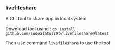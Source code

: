 ### livefileshare

A CLI tool to share app in local system


Download tool using : `go install github.com/sudoStatus200/livefileshare@latest` 

Then use command `livefileshare` to use the tool